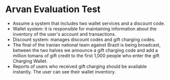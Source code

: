 # Arvan Evaluation Test
- Assume a system that includes two wallet services and a discount code.
- Wallet system: it is responsible for maintaining information about the inventory of the user's account and transactions.
- Discount system: manages discount codes and gift charging codes.
- The final of the Iranian national team against Brazil is being broadcast, between the two halves we announce a gift charging code and add a million tomans of gift credit to the first 1,000 people who enter the gift Charging Wallet.
- Reports of users who received gift charging should be available instantly. The user can see their wallet inventory.
